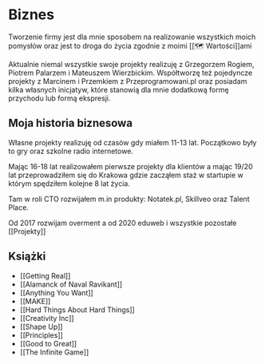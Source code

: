 # Biznes
Tworzenie firmy jest dla mnie sposobem na realizowanie wszystkich moich pomysłów oraz jest to droga do życia zgodnie z moimi [[🗺️ Wartości]]ami 

Aktualnie niemal wszystkie swoje projekty realizuję z Grzegorzem Rogiem, Piotrem Palarzem i Mateuszem Wierzbickim. Współtworzę też pojedyncze projekty z Marcinem i Przemkiem z Przeprogramowani.pl oraz posiadam kilka własnych inicjatyw, które stanowią dla mnie dodatkową formę przychodu lub formą ekspresji.

## Moja historia biznesowa

Własne projekty realizuję od czasów gdy miałem 11-13 lat. Początkowo były to gry oraz szkolne radio internetowe. 

Mając 16-18 lat realizowałem pierwsze projekty dla klientów a mając 19/20 lat przeprowadziłem się do Krakowa gdzie zacząłem staż w startupie w którym spędziłem kolejne 8 lat życia. 

Tam w roli CTO rozwijałem m.in produkty: Notatek.pl, Skillveo oraz Talent Place. 

Od 2017 rozwijam overment a od 2020 eduweb i wszystkie pozostałe [[Projekty]]

## Książki

- [[Getting Real]]
- [[Alamanck of Naval Ravikant]]
- [[Anything You Want]]
- [[MAKE]]
- [[Hard Things About Hard Things]]
- [[Creativity Inc]]
- [[Shape Up]]
- [[Principles]]
- [[Good to Great]]
- [[The Infinite Game]]
